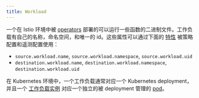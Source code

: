 ```yaml
---
title: Workload
---
```

一个在 Istio 环境中被 [operators](#operator) 部署的可以运行一些函数的二进制文件。工作负载有自己的名称，命名空间，和唯一的 id。这些属性可以通过下面的 [特性](#attribute) 被策略配置和遥测配置使用：

* `source.workload.name`, `source.workload.namespace`, `source.workload.uid`
* `destination.workload.name`, `destination.workload.namespace`, `destination.workload.uid`

在 Kubernetes 环境中，一个工作负载通常对应一个 Kubernetes deployment，并且一个 [工作负载实例](#workload-instance) 对应一个独立的被 deployment 管理的 [pod](#pod)。
